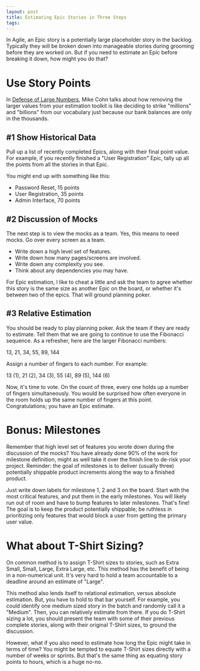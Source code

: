 ```yaml
---
layout: post
title: Estimating Epic Stories in Three Steps
tags:
---
```


In Agile, an Epic story is a potentially large placeholder story in the backlog.
Typically they will be broken down into manageable stories during grooming
before they are worked on. But if you need to estimate an Epic before breaking
it down, how might you do that?


# Use Story Points

In [Defense of Large Numbers](https://www.mountaingoatsoftware.com/blog/in-defense-of-large-numbers),
Mike Cohn talks about how removing the larger values from your estimation
toolkit is like deciding to strike "millions" and "billions" from our vocabulary
just because our bank balances are only in the thousands.


## #1 Show Historical Data

Pull up a list of recently completed Epics, along with their final point value.
For example, if you recently finished a "User Registration" Epic, tally up all
the points from all the stories in that Epic.

You might end up with something like this:

- Password Reset, 15 points
- User Registration, 35 points
- Admin Interface, 70 points

## #2 Discussion of Mocks

The next step is to view the mocks as a team. Yes, this means to need mocks.
Go over every screen as a team.

- Write down a high level set of features.
- Write down how many pages/screens are involved.
- Write down any complexity you see.
- Think about any dependencies you may have.

For Epic estimation, I like to cheat a little and ask the team to agree whether
this story is the same size as another Epic on the board, or whether it's
between two of the epics. That will ground planning poker.

## #3 Relative Estimation

You should be ready to play planning poker. Ask the team if they are ready to
estimate. Tell them that we are going to continue to use the Fibonacci sequence.
As a refresher, here are the larger Fibonacci numbers:

13, 21, 34, 55, 89, 144

Assign a number of fingers to each number. For example:

13 (1), 21 (2), 34 (3), 55 (4), 89 (5), 144 (6)

Now, it's time to vote. On the count of three, every one holds up a number of
fingers simultaneously. You would be surprised how often everyone in the room
holds up the same number of fingers at this point. Congratulations; you have
an Epic estimate.


# Bonus: Milestones

Remember that high level set of features you wrote down during the discussion of
the mocks? You have already done 90% of the work for milestone definition, might
as well take it over the finish line to de-risk your project. Reminder: the goal
of milestones is to deliver (usually three) potentially shippable product
increments along the way to a finished product.

Just write down labels for milestone 1, 2 and 3 on the board. Start with
the most critical features, and put them in the early milestones. You will
likely run out of room and have to bump features to later milestones. That's
fine! The goal is to keep the product potentially shippable; be ruthless in
prioritizing only features that would block a user from getting the primary
user value.


# What about T-Shirt Sizing?

On common method is to assign T-Shirt sizes to stories, such as Extra Small,
Small, Large, Extra Large, etc. This method has the benefit of being in a
non-numerical unit. It's very hard to hold a team accountable to a deadline
around an estimate of "Large".

This method also lends itself to relational estimation, versus absolute
estimation. But, you have to hold to that bar yourself. For example, you could
identify one medium sized story in the batch and randomly call it a "Medium".
Then, you can relatively estimate from there. If you do T-Shirt sizing a lot,
you should present the team with some of their previous complete stories, along
with their original T-Shirt sizes, to ground the discussion.

However, what if you also need to estimate how long the Epic might take in terms
of time? You might be tempted to equate T-Shirt sizes directly with a number of
weeks or sprints. But that's the same thing as equating story points to hours,
which is a huge no-no.
